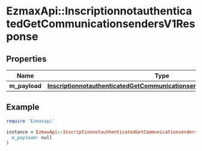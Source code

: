 # EzmaxApi::InscriptionnotauthenticatedGetCommunicationsendersV1Response

## Properties

| Name | Type | Description | Notes |
| ---- | ---- | ----------- | ----- |
| **m_payload** | [**InscriptionnotauthenticatedGetCommunicationsendersV1ResponseMPayload**](InscriptionnotauthenticatedGetCommunicationsendersV1ResponseMPayload.md) |  |  |

## Example

```ruby
require 'Ezmaxapi'

instance = EzmaxApi::InscriptionnotauthenticatedGetCommunicationsendersV1Response.new(
  m_payload: null
)
```

